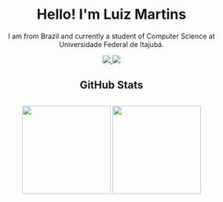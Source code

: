 
<h1 align="center">Hello! I'm Luiz Martins</h1>
<p align="center">
  I am from Brazil and currently a student of Computer Science at Universidade Federal de Itajubá.
 <p/>
<p align="center">
  <a href="mailto:carlosbm.luan@gmail.com?
    subject=MessageTitle&amp;
    body=Message Content">
    <img src="https://img.shields.io/static/v1?label=Gmail&message=carlosbm.luan@gmail.com&color=EA4335&style=for-the-badge&logo=Gmail">
  </a>
  <a href="https://www.linkedin.com/in/luanbmartins/">
    <img src="https://img.shields.io/static/v1?label=LinkedIn&message=Luan%20Martins&color=0077B5&style=for-the-badge&logo=LinkedIn">
  </a>
</p>

  
<h2 align="center"> GitHub Stats <h2/>
<p align="center">
<img height="180em" src="https://github-readme-stats.vercel.app/api?username=LuanBMartins&show_icons=true&theme=dracula&include_all_commits=true&count_private=true"/>
  <img height="180em" src="https://github-readme-stats.vercel.app/api/top-langs/?username=LuanBMartins&layout=compact&langs_count=7&theme=dracula"/>
<p/>
